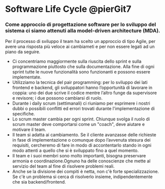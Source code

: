# Software Life Cycle @pierGit7

### Come approccio di progettazione software per lo sviluppo del sistema ci siamo attenuti alla model-driven architecture (MDA).
Per il processo di sviluppo il team ha scelto un approccio di tipo Agile, per avere una risposta più veloce ai cambiameti e per non essere legati ad un piano da seguire.

- Ci concentriamo maggiormente sulla riuscita dello sprint e sulla programmazione piuttosto che sulla documentazione. Alla fine di ogni sprint tutte le nuove funzionalità sono funzionanti e possono essere implementate.
- Utilizziamo la tecnica del pair programming: per lo sviluppo dei lati frontend e backend, gli sviluppatori hanno l’opportunità di lavorare in coppia: uno dei due scrive il codice mentre l’altro funge da supervisore e revisore; i due possono cambiarsi di ruolo.
- Durante i daily scrum (settimanali) ci riuniamo per esprimere i nostri dubbi o possibili conflitti ed errori trovati durante l'implementazione di specifiche.
- Lo scrum master cambia per ogni sprint. Chiunque svolga il ruolo di scrum master deve comportarsi come un "coach", deve aiutare e motivare il team.
- Il team si adatta ai cambiamento. Se il cliente avanzasse delle richieste in fase di implementazione o comunque dopo l’avvenuta stesura dei requisiti, cercheremo di fare in modo di accontentarlo stando in ogni modo attenti a quello che si è sviluppato fino a quel momento.
- Il team e i suoi membri sono molto importanti, bisogna preservare armonia e coordinazione.Ognuno ha delle conoscienze che mette al servizio del team al fine di risolvere problemi reali.
- Anche se la divisione dei compiti è netta, non c'è forte specializzazione. Se c'è un problema si cerca di risolverlo insieme, indipendentemente che sia backend/frontend.
